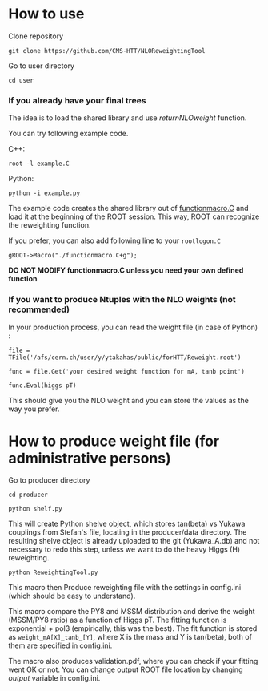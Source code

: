 # How to use

Clone repository

`git clone https://github.com/CMS-HTT/NLOReweightingTool`

Go to user directory

`cd user`

### If you already have your final trees

The idea is to load the shared library and use _returnNLOweight_ function. 

You can try following example code.

C++:

`root -l example.C`

Python:

`python -i example.py`


The example code creates the shared library out of [functionmacro.C](https://github.com/CMS-HTT/NLOReweightingTool/blob/master/user/functionmacro.C) and load it at the beginning of the ROOT session. This way, ROOT can recognize the reweighting function.

If you prefer, you can also add following line to your `rootlogon.C`

`gROOT->Macro("./functionmacro.C+g");`


**DO NOT MODIFY functionmacro.C unless you need your own defined function**


### If you want to produce Ntuples with the NLO weights (not recommended)

In your production process, you can read the weight file (in case of Python) : 

`file = TFile('/afs/cern.ch/user/y/ytakahas/public/forHTT/Reweight.root')`

`func = file.Get('your desired weight function for mA, tanb point')`

`func.Eval(higgs pT)`

This should give you the NLO weight and you can store the values as the way you prefer.



# How to produce weight file (for administrative persons)

Go to producer directory

`cd producer`

`python shelf.py`

This will create Python shelve object, which stores tan(beta) vs Yukawa couplings from Stefan's file, locating in the producer/data directory. The resulting shelve object is already uploaded to the git (Yukawa_A.db) and not necessary to redo this step, unless we want to do the heavy Higgs (H) reweighting.

`python ReweightingTool.py`

This macro then Produce reweighting file with the settings in config.ini (which should be easy to understand).

This macro compare the PY8 and MSSM distribution and derive the weight (MSSM/PY8 ratio) as a function of Higgs pT. 
The fitting function is exponential + pol3 (empirically, this was the best).
The fit function is stored as `weight_mA[X]_tanb_[Y]`, where X is the mass and Y is tan(beta), both of them are specified in config.ini.

The macro also produces validation.pdf, where you can check if your fitting went OK or not.
You can change output ROOT file location by changing _output_ variable in config.ini.
